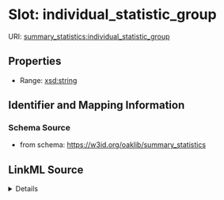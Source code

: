 # Slot: individual_statistic_group

URI: [summary_statistics:individual_statistic_group](https://w3id.org/oaklib/summary_statistics.individual_statistic_group)



<!-- no inheritance hierarchy -->






## Properties

* Range: [xsd:string](http://www.w3.org/2001/XMLSchema#string)







## Identifier and Mapping Information







### Schema Source


* from schema: https://w3id.org/oaklib/summary_statistics




## LinkML Source

<details>
```yaml
name: individual_statistic_group
from_schema: https://w3id.org/oaklib/summary_statistics
rank: 1000
alias: individual_statistic_group
is_grouping_slot: true
range: string

```
</details>